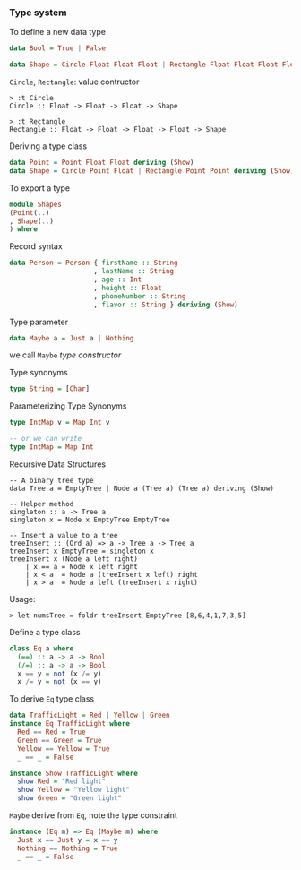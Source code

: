 ### Type system

To define a new data type

```haskell
data Bool = True | False

data Shape = Circle Float Float Float | Rectangle Float Float Float Float
```

`Circle`, `Rectangle`: value contructor

```
> :t Circle
Circle :: Float -> Float -> Float -> Shape

> :t Rectangle
Rectangle :: Float -> Float -> Float -> Float -> Shape
```

Deriving a type class

```haskell
data Point = Point Float Float deriving (Show)
data Shape = Circle Point Float | Rectangle Point Point deriving (Show)
```

To export a type

```haskell
module Shapes
(Point(..)
, Shape(..)
) where
```

Record syntax

```haskell
data Person = Person { firstName :: String
                     , lastName :: String
                     , age :: Int
                     , height :: Float
                     , phoneNumber :: String
                     , flavor :: String } deriving (Show)
```

Type parameter

```haskell
data Maybe a = Just a | Nothing
```

we call `Maybe` *type constructor*

Type synonyms

```haskell
type String = [Char]
```

Parameterizing Type Synonyms

```haskell
type IntMap v = Map Int v

-- or we can write
type IntMap = Map Int
```

Recursive Data Structures

```
-- A binary tree type
data Tree a = EmptyTree | Node a (Tree a) (Tree a) deriving (Show)

-- Helper method
singleton :: a -> Tree a
singleton x = Node x EmptyTree EmptyTree

-- Insert a value to a tree
treeInsert :: (Ord a) => a -> Tree a -> Tree a
treeInsert x EmptyTree = singleton x
treeInsert x (Node a left right)
    | x == a = Node x left right
    | x < a  = Node a (treeInsert x left) right
    | x > a  = Node a left (treeInsert x right)
```

Usage:

```
> let numsTree = foldr treeInsert EmptyTree [8,6,4,1,7,3,5]
```

Define a type class

```haskell
class Eq a where
  (==) :: a -> a -> Bool
  (/=) :: a -> a -> Bool
  x == y = not (x /= y)
  x /= y = not (x == y)
```

To derive `Eq` type class

```haskell
data TrafficLight = Red | Yellow | Green
instance Eq TrafficLight where
  Red == Red = True
  Green == Green = True
  Yellow == Yellow = True
  _ == _ = False

instance Show TrafficLight where
  show Red = "Red light"
  show Yellow = "Yellow light"
  show Green = "Green light"
```

`Maybe` derive from `Eq`, note the type constraint

```haskell
instance (Eq m) => Eq (Maybe m) where
  Just x == Just y = x == y
  Nothing == Nothing = True
  _ == _ = False
```
